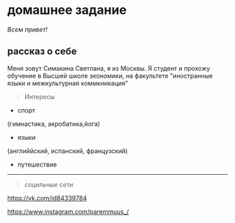 # домашнее задание
*Всем привет!*

## рассказ о себе 

Меня зовут Симакина Светлана, я из Москвы. Я студент и прохожу обучение в Высшей школе экономики, на факультете "иностранные языки и межкультурная коммкникация" 

> Интересы

* спорт

(гимнастика, акробатика,йога)

* языки

(английйский, испанский, французский)

* путешествие 

***
> *социльные сети*

<https://vk.com/id84339784>

<https://www.instagram.com/paremmuus_/>
